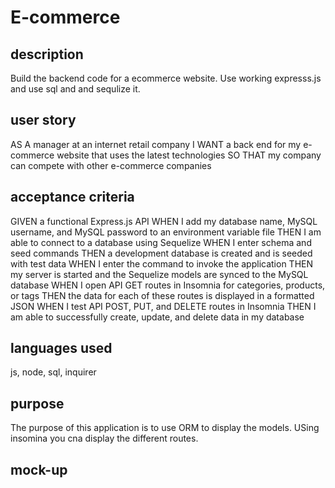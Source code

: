 # E-commerce 

## description
Build the backend code for a ecommerce website.  Use working expresss.js and use sql and and sequlize it. 

## user story
AS A manager at an internet retail company
I WANT a back end for my e-commerce website that uses the latest technologies
SO THAT my company can compete with other e-commerce companies

## acceptance criteria
GIVEN a functional Express.js API
WHEN I add my database name, MySQL username, and MySQL password to an environment variable file
THEN I am able to connect to a database using Sequelize
WHEN I enter schema and seed commands
THEN a development database is created and is seeded with test data
WHEN I enter the command to invoke the application
THEN my server is started and the Sequelize models are synced to the MySQL database
WHEN I open API GET routes in Insomnia for categories, products, or tags
THEN the data for each of these routes is displayed in a formatted JSON
WHEN I test API POST, PUT, and DELETE routes in Insomnia
THEN I am able to successfully create, update, and delete data in my database

## languages used
js, node, sql, inquirer

## purpose
The purpose of this application is to use ORM to display the models. USing insomina you cna display the different routes. 

## mock-up

##

